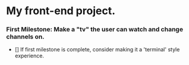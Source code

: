 # My front-end project.

### First Milestone: Make a "tv" the user can watch and change channels on.

- [] If first milestone is complete, consider making it a 'terminal' style experience.
